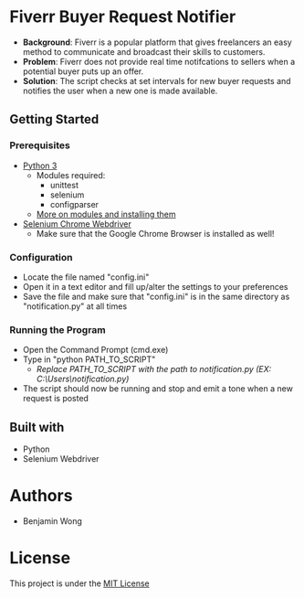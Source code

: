 # Fiverr Buyer Request Notifier
- __Background__: Fiverr is a popular platform that gives freelancers an easy method to communicate and broadcast their skills to customers.
- __Problem__: Fiverr does not provide real time notifcations to sellers when a potential buyer puts up an offer.
- __Solution__: The script checks at set intervals for new buyer requests and notifies the user when a new one is made available.
## Getting Started
### Prerequisites
- [Python 3](https://www.python.org/downloads/)
  - Modules required:
    - unittest
    - selenium
    - configparser
  - [More on modules and installing them](https://docs.python.org/2/tutorial/modules.html)
- [Selenium Chrome Webdriver](https://sites.google.com/a/chromium.org/chromedriver/)
  - Make sure that the Google Chrome Browser is installed as well!
### Configuration
- Locate the file named "config.ini"
- Open it in a text editor and fill up/alter the settings to your preferences
- Save the file and make sure that "config.ini" is in the same directory as "notification.py" at all times
### Running the Program
- Open the Command Prompt (cmd.exe)
- Type in "python PATH_TO_SCRIPT"
  - _Replace PATH_TO_SCRIPT with the path to notification.py (EX: C:\Users\notification.py)_
- The script should now be running and stop and emit a tone when a new request is posted
## Built with
- Python
- Selenium Webdriver

# Authors
- Benjamin Wong

# License
This project is under the [MIT License](/LICENSE.md)
